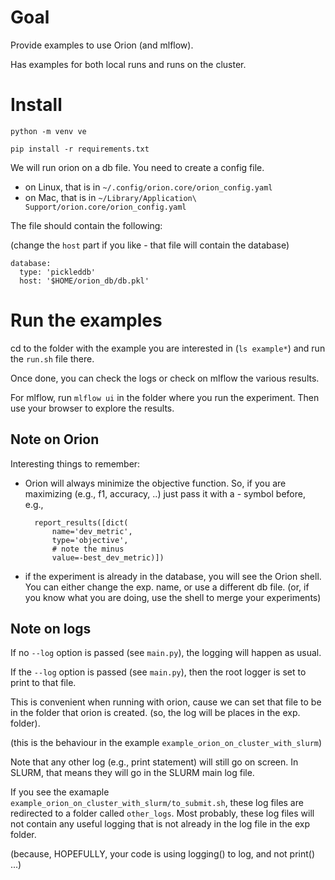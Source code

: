 # Goal

Provide examples to use Orion (and mlflow).

Has examples for both local runs and runs on the cluster.

# Install

    python -m venv ve
    
    pip install -r requirements.txt

We will run orion on a db file. You need to create a config file.
* on Linux, that is in `~/.config/orion.core/orion_config.yaml`
* on Mac, that is in `~/Library/Application\ Support/orion.core/orion_config.yaml`
 
The file should contain the following:

(change the `host` part if you like - that file will contain the database)

    database:
      type: 'pickleddb'
      host: '$HOME/orion_db/db.pkl'


# Run the examples

cd to the folder with the example you are interested in (`ls example*`) and run
the `run.sh` file there.

Once done, you can check the logs or check on mlflow the various results.

For mlflow, run `mlflow ui` in the folder where you run the experiment.
Then use your browser to explore the results.

## Note on Orion

Interesting things to remember:

* Orion will always minimize the objective function. So, if you are maximizing
(e.g., f1, accuracy, ..) just pass it with a - symbol before, e.g.,

        report_results([dict(
            name='dev_metric',
            type='objective',
            # note the minus
            value=-best_dev_metric)])
            
* if the experiment is already in the database, you will see the Orion shell.
You can either change the exp. name, or use a different db file.
(or, if you know what you are doing, use the shell to merge your experiments) 

## Note on logs

If no `--log` option is passed (see `main.py`), the logging will happen as usual.

If the `--log` option is passed (see `main.py`), then the root logger is set to print to 
that file.

This is convenient when running with orion, cause we can set that file to be
in the folder that orion is created. (so, the log will be places in the exp. folder).

(this is the behaviour in the example `example_orion_on_cluster_with_slurm`)

Note that any other log (e.g., print statement) will still go on screen.
In SLURM, that means they will go in the SLURM main log file.

If you see the examaple `example_orion_on_cluster_with_slurm/to_submit.sh`, these 
log files are redirected to a folder called `other_logs`.
Most probably, these log files will not contain any useful logging that is not
already in the log file in the exp folder.

(because, HOPEFULLY, your code is using logging() to log, and not print() ...)
